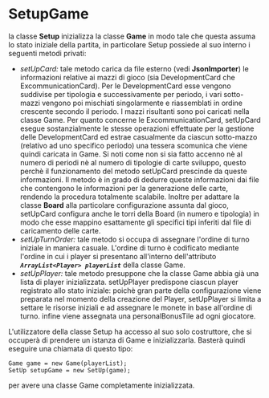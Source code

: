 # SetupGame

la classe **Setup** inizializza la classe **Game** in modo tale che questa assuma lo stato
iniziale della partita, in particolare Setup possiede al suo interno i seguenti metodi privati:

   * *setUpCard:* tale metodo carica da file esterno (vedi **JsonImporter**) le informazioni
   relative ai mazzi di gioco (sia DevelopmentCard che ExcommunicationCard). Per le DevelopmentCard
   esse vengono suddivise per tipologia e successivamente per periodo, i vari sotto-mazzi vengono
   poi mischiati singolarmente e riassemblati in ordine crescente secondo il periodo. I mazzi
   risultanti sono poi caricati nella classe Game.
   Per quanto concerne le ExcommunicationCard, setUpCard esegue sostanzialmente le stesse operazioni effettuate per la gestione delle DevelopmentCard ed estrae casualmente da ciascun sotto-mazzo (relativo ad uno specifico periodo) una tessera scomunica che viene quindi caricata in Game.
   Si noti come non si sia fatto accenno nè al numero di periodi nè al numero di tipologie di carte sviluppo, questo perchè il funzionamento del metodo setUpCard prescinde da queste informazioni. Il metodo è in grado di dedurre queste informazioni dai file che contengono le informazioni per la generazione delle carte, rendendo la procedura totalmente scalabile. Inoltre per adattare la classe **Board** alla particolare configurazione assunta dal gioco, setUpCard configura anche le torri della Board (in numero e tipologia) in modo che esse mappino esattamente gli specifici tipi inferiti dal file di caricamento delle carte.
   * *setUpTurnOrder:* tale metodo si occupa di assegnare l'ordine di turno iniziale in maniera casuale. L'ordine di turno è codificato mediante l'ordine in cui i player si presentano all'interno dell'attributo *__`ArrayList<Player> playerList`__* della classe Game.
   * *setUpPlayer:* tale metodo presuppone che la classe Game abbia già una lista di player inizializzata. setUpPlayer predispone ciascun player registrato allo stato iniziale: poichè gran parte della configurazione viene preparata nel momento della creazione del Player, setUpPlayer si limita a settare le risorse iniziali e ad assegnare le monete in base all'ordine di turno. infine viene assegnata una personalBonusTile ad ogni giocatore.

L'utilizzatore della classe Setup ha accesso al suo solo costruttore, che si occuperà di prendere un istanza di Game e inizializzarla. Basterà quindi eseguire una chiamata di questo tipo:

```
Game game = new Game(playerList);
SetUp setupGame = new SetUp(game);
```

per avere una classe Game completamente inizializzata.
